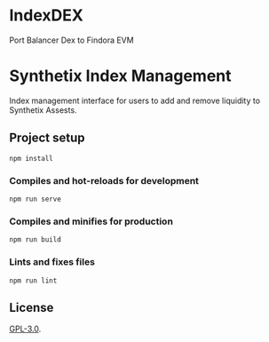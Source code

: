 # IndexDEX
Port Balancer Dex to Findora EVM

# Synthetix Index Management

Index management interface for users to add and remove liquidity to Synthetix Assests.

## Project setup
```
npm install
```

### Compiles and hot-reloads for development
```
npm run serve
```

### Compiles and minifies for production
```
npm run build
```

### Lints and fixes files
```
npm run lint
```

## License

[GPL-3.0](LICENSE).
